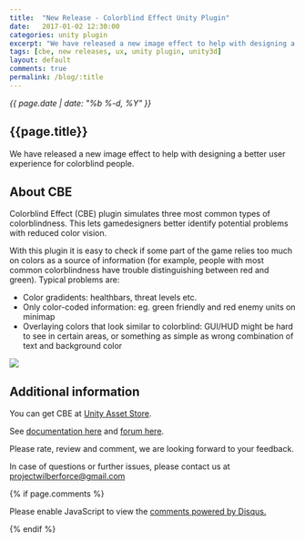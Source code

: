 ```yaml
---
title:  "New Release - Colorblind Effect Unity Plugin"
date:   2017-01-02 12:30:00
categories: unity plugin
excerpt: "We have released a new image effect to help with designing a better user experience for colorblind people."
tags: [cbe, new releases, ux, unity plugin, unity3d]
layout: default
comments: true
permalink: /blog/:title
---
```


<time datetime="{{ page.date | date_to_xmlschema }}">
  <em>{{ page.date | date: "%b %-d, %Y" }}</em>
</time>

## {{page.title}}

We have released a new image effect to help with designing a better user experience for colorblind people.

## About CBE

Colorblind Effect (CBE) plugin simulates three most common types of colorblindness. This lets gamedesigners better identify potential problems with reduced color vision.

With this plugin it is easy to check if some part of the game relies too much on colors as a source of information (for example, people with most common colorblindness have trouble distinguishing between red and green). 
Typical problems are:

 - Color gradidents: healthbars, threat levels etc.
 - Only color-coded information: eg. green friendly and red enemy units on minimap
 - Overlaying colors that look similar to colorblind: GUI/HUD might be hard to see in certain areas, or something as simple as wrong combination of text and background color

![]({{site.baseurl}}/images/colorblind1.jpg)

## Additional information

You can get CBE at [Unity Asset Store](https://www.assetstore.unity3d.com/en/#!/content/76360).

See [documentation here](https://projectwilberforce.github.io/colorblind/) and [forum here](https://forum.unity3d.com/threads/released-colorblind-image-effect-check-how-colorblind-see-your-game.448971/).

Please rate, review and comment, we are looking forward to your feedback.

In case of questions or further issues, please contact us at <projectwilberforce@gmail.com>

{% if page.comments %}
<div id="disqus_thread"></div>
<script>
var disqus_config = function () {
this.page.url = "{{site.url}}{{ page.url }}"; // <--- use canonical URL
this.page.identifier = "{{ page.id }}";
};
(function() { // DON'T EDIT BELOW THIS LINE
var d = document, s = d.createElement('script');
s.src = '//vaounityplugin.disqus.com/embed.js';
s.setAttribute('data-timestamp', +new Date());
(d.head || d.body).appendChild(s);
})();
</script>

<noscript>Please enable JavaScript to view the <a href="https://disqus.com/?ref_noscript" rel="nofollow">comments powered by Disqus.</a></noscript>
</div>

{% endif %}